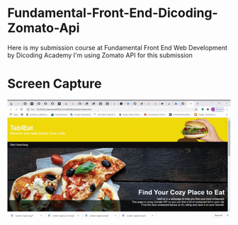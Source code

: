 # Fundamental-Front-End-Dicoding-Zomato-Api
Here is my submission course at Fundamental Front End Web Development by Dicoding Academy I'm using Zomato API for this submission
# Screen Capture
![](https://github.com/Trisna2828/Fundamental-Front-End-Dicoding-Zomato-Api/blob/master/Screen_Capture.gif)
